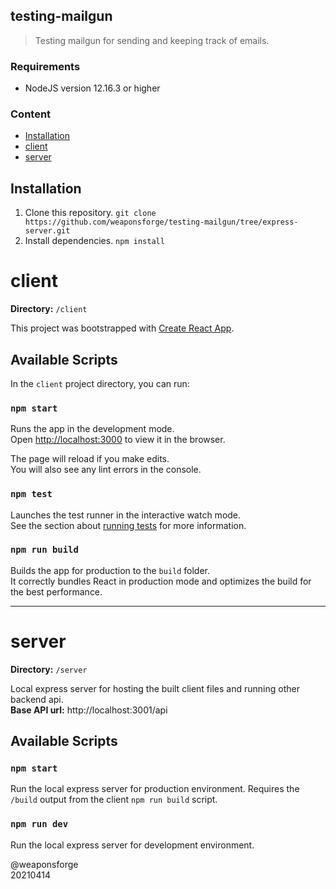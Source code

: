 ## testing-mailgun

> Testing mailgun for sending and keeping track of emails.

### Requirements

- NodeJS version 12.16.3 or higher

### Content

- [Installation](#installation)
- [client](#client)
- [server](#server)

## Installation

1. Clone this repository.
`git clone https://github.com/weaponsforge/testing-mailgun/tree/express-server.git`
2. Install dependencies.
`npm install`

# client

**Directory:** `/client`

This project was bootstrapped with [Create React App](https://github.com/facebook/create-react-app).

## Available Scripts

In the `client` project directory, you can run:

### `npm start`

Runs the app in the development mode.\
Open [http://localhost:3000](http://localhost:3000) to view it in the browser.

The page will reload if you make edits.\
You will also see any lint errors in the console.

### `npm test`

Launches the test runner in the interactive watch mode.\
See the section about [running tests](https://facebook.github.io/create-react-app/docs/running-tests) for more information.

### `npm run build`

Builds the app for production to the `build` folder.\
It correctly bundles React in production mode and optimizes the build for the best performance.

---

# server

**Directory:** `/server`

Local express server for hosting the built client files and running other backend api.\
**Base API url:** http://localhost:3001/api



## Available Scripts

### `npm start`

Run the local express server for production environment. Requires the `/build` output from the client `npm run build` script.

### `npm run dev`

Run the local express server for development environment.

@weaponsforge  
20210414

